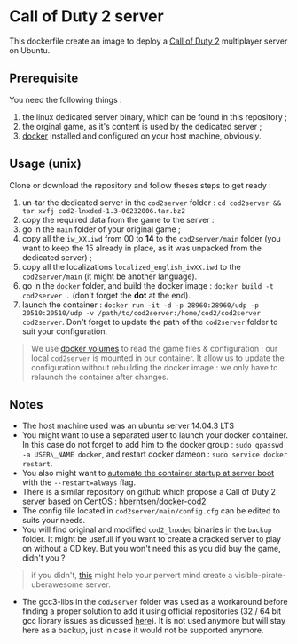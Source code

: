 # Call of Duty 2 server

This dockerfile create an image to deploy a [Call of Duty 2](https://en.wikipedia.org/wiki/Call_of_Duty_2) multiplayer server on Ubuntu.

## Prerequisite

You need the following things :

1. the linux dedicated server binary, which can be found in this repository ;
2. the orginal game, as it's content is used by the dedicated server ;
3. [docker](https://www.docker.com/) installed and configured on your host machine, obviously.

## Usage (unix)

Clone or download the repository and follow theses steps to get ready :

1. un-tar the dedicated server in the `cod2server` folder : `cd cod2server && tar xvfj cod2-lnxded-1.3-06232006.tar.bz2`
2. copy the required data from the game to the server :
  1. go in the `main` folder of your original game ;
  2. copy all the `iw_XX.iwd` from 00 to **14** to the `cod2server/main` folder (you want to keep the 15 already in place, as it was unpacked from the dedicated server) ;
  3. copy all the localizations `localized_english_iwXX.iwd` to the `cod2server/main` (it might be another language).
3. go in the `docker` folder, and build the docker image : `docker build -t cod2server .` (don't forget the **dot** at the end).
4. launch the container : `docker run -it -d -p 28960:28960/udp -p 20510:20510/udp -v /path/to/cod2server:/home/cod2/cod2server cod2server`. Don't forget to update the path of the `cod2server` folder to suit your configuration. 

> We use [docker volumes](https://docs.docker.com/userguide/dockervolumes/) to read the game files & configuration : our local `cod2server` is mounted in our container. It allow us to update the configuration without rebuilding the docker image : we only have to relaunch the container after changes.

## Notes

* The host machine used was an ubuntu server 14.04.3 LTS
* You might want to use a separated user to launch your docker container. In this case do not forget to add him to the docker group : `sudo gpasswd -a USER\_NAME docker`, and restart docker dameon : `sudo service docker restart`.
* You also might want to [automate the container startup at server boot](https://docs.docker.com/articles/host_integration/) with the `--restart=always` flag.
* There is a similar repository on github which propose a Call of Duty 2 server based on CentOS : [hberntsen/docker-cod2](https://github.com/hberntsen/docker-cod2)
* The config file located in `cod2server/main/config.cfg` can be edited to suits your needs.
* You will find original and modified `cod2_lnxded` binaries in the `backup` folder. It might be usefull if you want to create a cracked server to play on without a CD key. But you won't need this as you did buy the game, didn't you ? 

> if you didn't, [this](http://killtube.org/showthread.php?1337-CoD2-Tutorial-How-to-make-your-cracked-server-show-up-in-the-master-list) might help your pervert mind create a visible-pirate-uberawesome server.

* The gcc3-libs in the `cod2server` folder was used as a workaround before finding a proper solution to add it using official repositories (32 / 64 bit gcc library issues as dicussed [here](http://askubuntu.com/questions/454253/how-to-run-32-bit-app-in-ubuntu-64-bit/454254#454254)). It is not used anymore but will stay here as a backup, just in case it would not be supported anymore.
